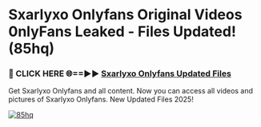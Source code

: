 # Sxarlyxo Onlyfans Original Videos 0nlyFans Leaked - Files Updated! (85hq)

<h3>🔴 CLICK HERE 🌐==►► <a href="https://tinyurl.com/ehrbuxhb" rel="nofollow">Sxarlyxo Onlyfans Updated Files</a></h3>

Get Sxarlyxo Onlyfans and all content. Now you can access all videos and pictures of Sxarlyxo Onlyfans. New Updated Files 2025!

[![85hq](https://i.imgur.com/lVYEuWS.gif)](https://tinyurl.com/ehrbuxhb)
